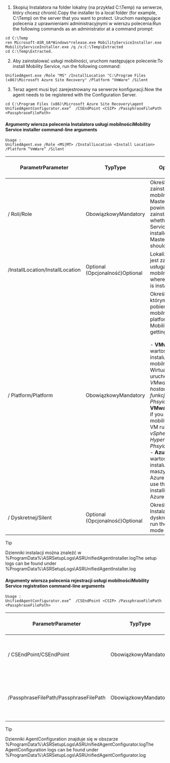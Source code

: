 1. <span data-ttu-id="36a87-101">Skopiuj Instalatora na folder lokalny (na przykład C:\Temp) na serwerze, który chcesz chronić.</span><span class="sxs-lookup"><span data-stu-id="36a87-101">Copy the installer to a local folder (for example, C:\Temp) on the server that you want to protect.</span></span> <span data-ttu-id="36a87-102">Uruchom następujące polecenia z uprawnieniami administracyjnymi w wierszu polecenia:</span><span class="sxs-lookup"><span data-stu-id="36a87-102">Run the following commands as an administrator at a command prompt:</span></span>

  ```
  cd C:\Temp
  ren Microsoft-ASR_UA*Windows*release.exe MobilityServiceInstaller.exe
  MobilityServiceInstaller.exe /q /x:C:\Temp\Extracted
  cd C:\Temp\Extracted.
  ```
2. <span data-ttu-id="36a87-103">Aby zainstalować usługi mobilności, uruchom następujące polecenie:</span><span class="sxs-lookup"><span data-stu-id="36a87-103">To install Mobility Service, run the following command:</span></span>

  ```
  UnifiedAgent.exe /Role "MS" /InstallLocation "C:\Program Files (x86)\Microsoft Azure Site Recovery" /Platform "VmWare" /Silent
  ```
3. <span data-ttu-id="36a87-104">Teraz agent musi być zarejestrowany na serwerze konfiguracji.</span><span class="sxs-lookup"><span data-stu-id="36a87-104">Now the agent needs to be registered with the Configuration Server.</span></span>

  ```
  cd C:\Program Files (x86)\Microsoft Azure Site Recovery\agent
  UnifiedAgentConfigurator.exe”  /CSEndPoint <CSIP> /PassphraseFilePath <PassphraseFilePath>
  ```

#### <a name="mobility-service-installer-command-line-arguments"></a><span data-ttu-id="36a87-105">Argumenty wiersza polecenia Instalatora usługi mobilności</span><span class="sxs-lookup"><span data-stu-id="36a87-105">Mobility Service installer command-line arguments</span></span>

```
Usage :
UnifiedAgent.exe /Role <MS|MT> /InstallLocation <Install Location> /Platform “VmWare” /Silent
```

| <span data-ttu-id="36a87-106">Parametr</span><span class="sxs-lookup"><span data-stu-id="36a87-106">Parameter</span></span>|<span data-ttu-id="36a87-107">Typ</span><span class="sxs-lookup"><span data-stu-id="36a87-107">Type</span></span>|<span data-ttu-id="36a87-108">Opis</span><span class="sxs-lookup"><span data-stu-id="36a87-108">Description</span></span>|<span data-ttu-id="36a87-109">Możliwe wartości</span><span class="sxs-lookup"><span data-stu-id="36a87-109">Possible values</span></span>|
|-|-|-|-|
|<span data-ttu-id="36a87-110">/ Roli</span><span class="sxs-lookup"><span data-stu-id="36a87-110">/Role</span></span>|<span data-ttu-id="36a87-111">Obowiązkowy</span><span class="sxs-lookup"><span data-stu-id="36a87-111">Mandatory</span></span>|<span data-ttu-id="36a87-112">Określa, czy należy zainstalować usługi mobilności (MS) lub MasterTarget(MT) powinna zostać zainstalowana.</span><span class="sxs-lookup"><span data-stu-id="36a87-112">Specifies whether Mobility Service (MS) should be installed or MasterTarget(MT) should be installed</span></span>|<span data-ttu-id="36a87-113">MS</span><span class="sxs-lookup"><span data-stu-id="36a87-113">MS</span></span> </br> <span data-ttu-id="36a87-114">MT</span><span class="sxs-lookup"><span data-stu-id="36a87-114">MT</span></span>|
|<span data-ttu-id="36a87-115">/InstallLocation</span><span class="sxs-lookup"><span data-stu-id="36a87-115">/InstallLocation</span></span>|<span data-ttu-id="36a87-116">Optional (Opcjonalność)</span><span class="sxs-lookup"><span data-stu-id="36a87-116">Optional</span></span>|<span data-ttu-id="36a87-117">Lokalizacja, w którym jest zainstalowana usługa mobilności</span><span class="sxs-lookup"><span data-stu-id="36a87-117">Location where Mobility Service is installed</span></span>|<span data-ttu-id="36a87-118">Dowolny folder na komputerze</span><span class="sxs-lookup"><span data-stu-id="36a87-118">Any folder on the computer</span></span>|
|<span data-ttu-id="36a87-119">/ Platform</span><span class="sxs-lookup"><span data-stu-id="36a87-119">/Platform</span></span>|<span data-ttu-id="36a87-120">Obowiązkowy</span><span class="sxs-lookup"><span data-stu-id="36a87-120">Mandatory</span></span>|<span data-ttu-id="36a87-121">Określa platformę, na którym zainstalowano pobierania usługi mobilności</span><span class="sxs-lookup"><span data-stu-id="36a87-121">Specifies the platform on which the Mobility Service is getting installed</span></span> </br> </br><span data-ttu-id="36a87-122">- **VMware** : Użyj tej wartości, jeśli instalujesz usługi mobilności na maszynie Wirtualnej uruchomionych na *VMware vSphere hostach ESXi*, *hosty funkcji Hyper-V* i *Phsyical serwerów*</span><span class="sxs-lookup"><span data-stu-id="36a87-122">- **VMware** : use this value if you are installing mobility service on a VM running on *VMware vSphere ESXi Hosts*, *Hyper-V Hosts* and *Phsyical Servers*</span></span> </br> <span data-ttu-id="36a87-123">- **Azure** : Użyj tej wartości, jeśli instalujesz agenta na maszynie Wirtualnej Azure IaaS</span><span class="sxs-lookup"><span data-stu-id="36a87-123">- **Azure** : use this value if you are installing agent on a Azure IaaS VM</span></span>| <span data-ttu-id="36a87-124">VMware</span><span class="sxs-lookup"><span data-stu-id="36a87-124">VMware</span></span> </br> <span data-ttu-id="36a87-125">Azure</span><span class="sxs-lookup"><span data-stu-id="36a87-125">Azure</span></span>|
|<span data-ttu-id="36a87-126">/ Dyskretnej</span><span class="sxs-lookup"><span data-stu-id="36a87-126">/Silent</span></span>|<span data-ttu-id="36a87-127">Optional (Opcjonalność)</span><span class="sxs-lookup"><span data-stu-id="36a87-127">Optional</span></span>|<span data-ttu-id="36a87-128">Określa, aby uruchomić Instalatora w trybie dyskretnym</span><span class="sxs-lookup"><span data-stu-id="36a87-128">Specifies to run the installer in silent mode</span></span>| <span data-ttu-id="36a87-129">Nie dotyczy</span><span class="sxs-lookup"><span data-stu-id="36a87-129">NA</span></span>|

>[!TIP]
> <span data-ttu-id="36a87-130">Dzienniki instalacji można znaleźć w %ProgramData%\ASRSetupLogs\ASRUnifiedAgentInstaller.log</span><span class="sxs-lookup"><span data-stu-id="36a87-130">The setup logs can be found under %ProgramData%\ASRSetupLogs\ASRUnifiedAgentInstaller.log</span></span>

#### <a name="mobility-service-registration-command-line-arguments"></a><span data-ttu-id="36a87-131">Argumenty wiersza polecenia rejestracji usługi mobilności</span><span class="sxs-lookup"><span data-stu-id="36a87-131">Mobility Service registration command-line arguments</span></span>

```
Usage :
UnifiedAgentConfigurator.exe”  /CSEndPoint <CSIP> /PassphraseFilePath <PassphraseFilePath>
```

  | <span data-ttu-id="36a87-132">Parametr</span><span class="sxs-lookup"><span data-stu-id="36a87-132">Parameter</span></span>|<span data-ttu-id="36a87-133">Typ</span><span class="sxs-lookup"><span data-stu-id="36a87-133">Type</span></span>|<span data-ttu-id="36a87-134">Opis</span><span class="sxs-lookup"><span data-stu-id="36a87-134">Description</span></span>|<span data-ttu-id="36a87-135">Możliwe wartości</span><span class="sxs-lookup"><span data-stu-id="36a87-135">Possible values</span></span>|
  |-|-|-|-|
  |<span data-ttu-id="36a87-136">/ CSEndPoint</span><span class="sxs-lookup"><span data-stu-id="36a87-136">/CSEndPoint</span></span> |<span data-ttu-id="36a87-137">Obowiązkowy</span><span class="sxs-lookup"><span data-stu-id="36a87-137">Mandatory</span></span>|<span data-ttu-id="36a87-138">Adres IP serwera konfiguracji</span><span class="sxs-lookup"><span data-stu-id="36a87-138">IP address of the configuration server</span></span>| <span data-ttu-id="36a87-139">Dowolny prawidłowy adres IP</span><span class="sxs-lookup"><span data-stu-id="36a87-139">Any valid IP address</span></span>|
  |<span data-ttu-id="36a87-140">/PassphraseFilePath</span><span class="sxs-lookup"><span data-stu-id="36a87-140">/PassphraseFilePath</span></span>|<span data-ttu-id="36a87-141">Obowiązkowy</span><span class="sxs-lookup"><span data-stu-id="36a87-141">Mandatory</span></span>|<span data-ttu-id="36a87-142">Lokalizacja hasło</span><span class="sxs-lookup"><span data-stu-id="36a87-142">Location of the passphrase</span></span> |<span data-ttu-id="36a87-143">Wszelkie prawidłową ścieżką UNC lub ścieżkę do pliku lokalnego</span><span class="sxs-lookup"><span data-stu-id="36a87-143">Any valid UNC or local file path</span></span>|


>[!TIP]
> <span data-ttu-id="36a87-144">Dzienniki AgentConfiguration znajduje się w obszarze %ProgramData%\ASRSetupLogs\ASRUnifiedAgentConfigurator.log</span><span class="sxs-lookup"><span data-stu-id="36a87-144">The AgentConfiguration logs can be found under %ProgramData%\ASRSetupLogs\ASRUnifiedAgentConfigurator.log</span></span>
